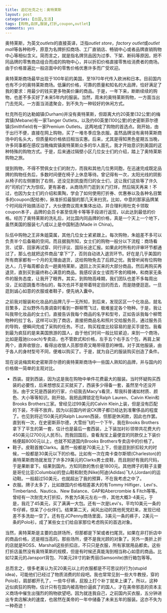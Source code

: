 ```yaml
---
title: 追忆杜克之七：奥特莱斯
layout: post
categories: [出国,生活]
tags: [购物,血拼,服装,打折,coupon,outlet]
comments: yes
---
```


奥特莱斯，为英文*outlets*的直接英译，泛指*outlet store*，*factory outlet*或*outlet mall*等各种称呼，原意为名牌折扣商场、工厂直销店、畅销中心或者品牌直销购物中心等相似含义。简而言之，就是指名牌货品因为过季、下架、断码等原因，把不同品牌的零售商店组合而成的购物中心，并以折扣价格直接零售给消费者的商场。由于价格普遍比一般店面中的零售价格优惠许多而广受欢迎。

奥特莱斯商场最早出现于100年前的美国，至1970年代传入欧洲和日本。目前国内也有不少的奥特莱斯商场。低廉的价格，可靠的质量和知名的大品牌，恰好满足了我的要求：用最少的钱买更多物美价廉的商品。于是，一年下来，断断续续的购物，也差不多买好了未来5年内的服装。当然，周末的奥特莱斯购物，一方面当出门去兜风，一方面当消遣聚会，到不失为一种较好的休闲方式。

杜克所在的达勒姆镇(Durham)并没有奥特莱斯，但距离大约20英里(32公里)的梅宾镇(Mebane)有一家Tanger Outlets，以及约60英里(100公里)的史密斯菲尔德镇(Smithfield)有一家Premium Outlets。这两地成了购物的首选点。刚开始，由于出行不便，直接在网上购物，买了一堆冬季应急衣服。虽然品牌没有奥特莱斯商场中的名头大，但质量和价格依旧相当实惠。后来，尤其是得知黑色星期五当晚，许多同事都在感叹当晚梅宾镇奥特莱斯众多的华人面孔，我才开始意识到美国的这种特殊的购物方式。于是，后来通过隔壁小区几位女士们的介绍，踏上了奥特莱斯购物之旅。

提到购物，不得不赞佩女士们的耐力，而我和其他几位男同胞，在迅速完成既定品牌的购物任务后，多数时间便在椅子上休息等待。曾记得有一次，太阳光线的阴影从椅子的左侧挪到了右侧，还没见到凯旋而归的女士们，这让我们这些等了许久的“司机们”大为惊叹。更有甚者，从商场开门逛到关门打烊，然后隔天再来！不过，也因为女士们的介绍和熏陶，学会了如何使用打折券、优惠券以及各种名目繁多的coupon(配给券)，揪准折扣最狠的那几天来扫货。比如，中意的那家品牌某个时间段开始搞活动了，大伙便商议周末集体出动，并合理利用杜克卡领取coupon本子，品牌的会员卡甚至信用卡等等手段进行返现，以此达到最低的价格。经历了奥特莱斯的洗礼后，对比国内同品牌的价格，真是一个天上一个地下，虽然美国的服装七八成以上是中国制造(Made in China)。

队伍中购物之王非朱姐莫属，其他几位女士紧紧跟上。每次购物，朱姐差不多可以负责半个后备箱的空间。而且据我所知，女士们的购物一般分以下流程：商场看货、试穿、回家再试穿、同行评议、国际长途汇报。如果此时所有的评审环节都通过了，那么也就把这件商品“拿下”了，否则自动进入退货环节。好在是几乎美国的所有商家都有一个月的无理由退货，这给购物免去了后顾之忧。我曾听闻有位购物达人，几乎每周都会去一趟奥特莱斯，退回上次买来的大部分商品，然后再购买再退货，直到买到最终称心满意的商品。我感叹该女士锲而不舍的精神，和商家无条件的服务态度，让我开了眼界。其实，到购物高峰期，我们团队也差不多每周出没，正如逛跳蚤市场似的，每次也并不是带着特定目的而去，而是随便逛逛。一旦逛到诚心如意的衣服或者鞋子，便先纳入囊中。

之前我对服装和化妆品的品牌几乎一无所知，到后来，发现区区一个化妆品，就名目繁多，正似野外鸟类调查时看到一群柳莺飞过，极难鉴定各个物种。于是，我让叫我带化妆品的女士们，直接告诉我每个商品的名字和型号，正如告诉我每个柳莺物种的拉丁名，这样可以到了商店，直接把商品名和照片交给服务员，通过服务员的导购，便瞬间完成了采购的任务。不过，购买程度比较容易的是买手提包。我看到最为疯狂的是来美国旅游的国人，由于他们时间一般比较紧迫，来到一个商场，比如是蔻驰(coach)专卖店，也不管款式和价格，左手五个右手五个包，再肩上架两个，直奔收银台，看得出收银人员那惊奇又略带得意的神情。对于其他服装，由于各人的身材型号不同，便难以购买了。于是，就为自己的服装购买创造了条件。

现在说说梅宾和史密斯菲尔德的奥特莱斯商场中一些国人熟知的品牌，并与国内的价格做一简单的主观对比。

-	西装。提到西装，因为这是我在购物中单件花费最大的服装。当时怀疑购买西装的必要性，后来想想反正买就买了，西装多少得备一套，虽然至今还没开张。由于文兄是西装的行家，介绍我去Macy's看货，帮我科普诸如材质、颜色、大小等等知识。刚开始，我把品牌锁定在Ralph Lauren、Calvin Klein和Brooks Brothers三家。曾经见过99美元的Calvin Klein上装，但是没有匹配的下装，不得不放弃。因为以前国内听说CK牌子都已经达到准奢侈品的程度了。也见到将近150美元的Ralph Lauren西装，但那是休闲款，因此也作罢。直到有一次，在史密斯菲尔德，大雪纷飞的一个下午，我在Brooks Brothers拿下了平生的第一套，估计也是最后一套西装，上下装加衬衫领带共花费大约450美元(2700元人民币)。而我回国后，查看淘宝上最便宜的同款仅上下装价格便超8000元以上，也就不知道国内Brooks Brothers专卖店中的价格了。
-	鞋子。皮鞋首推Clarks。虽然一般都是70美元上下，但是逛到折扣较大的时候，一般都是30美元以下的价格。比如有一次在南卡查尔斯顿(Charleston)的奥特莱斯商场就发现了许多29美元的Clarks男士皮鞋，而且刚好有我的尺码，于是果断拿下。结果到国内，方知同款的售价是1800元。其他牌子的鞋子主要是哥伦比亚(Columbia)的登山鞋和耐克(Nike)阿迪(Adidas)飞人(Jordan)的运动鞋。一般超过50美元，也就超出了我的预算，不在我考虑之中了。
-	衣服。牌子太多了，比如跟国内价格相差甚大的有Tommy Hilfiger、Levi's、Timberland、Nautica、New Balance、GAP和Abercrombie & Fitch等等。曾经有一次耐克大打折扣，外套为5美元左右一件，其他大概3-4美元，于是，我花了45美元，买了满满一大包。还有一次是Levi's，平均10美元一条的牛仔裤，惊呆了小伙伴们。结果第二天，闻风出动的其他死党赶来，发现已经差不多洗劫一空了。还有在JCPenny商场里面，3美元一条的裤子，2美元一条的Polo衫，成了某些女士们给自家那位考虑购买的首选对象。

当然，奥特莱斯是主要的血拼场所，但那都是下架或者扫尾货。如果在非打折店中的商品价格，还是相当高的。那些场所，便不是我光顾的对象了。另外一类折上折的店就是ROSS、Marshall这些折扣店，不只只是衣服，所有家居用品都卖。这些打折店虽然没有奥特莱斯的规模，但是有时候还真能淘到相当称心如意的商品。比如12美元的Jansport背包、70美元28寸的新秀丽(Samsonite)旅行箱包等等。

总而言之，很多老美认为买20美元以上的衣服都是不可思议的行为(stupid idea)，可能他们已经过了物质消费的阶段吧。我也常常见到一些大牛教授，穿的Polo衫，肩部都开孔了，一些牛仔裤，屁股上打个补丁就来上课了。所以，这种近似疯狂的购物，估计只有在国内被高物价逼疯了的国人，才在美帝邪恶的资本主义商场中催生出强烈的购物欲望吧。因为就连我自己，之前国内买衣服，五分钟进出专卖店解决的速度，也居然在美帝的一年中储备了未来五年的服装。这亦不失为一种奇迹！
